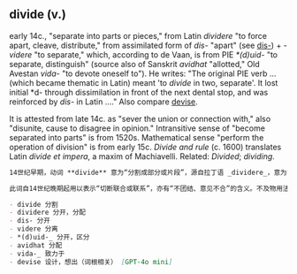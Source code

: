 ## divide (v.)

early 14c., "separate into parts or pieces," from Latin _dividere_ "to force apart, cleave, distribute," from assimilated form of _dis-_ "apart" (see [dis-](https://www.etymonline.com/word/dis- "Etymology, meaning and definition of dis- ")) + _\-videre_ "to separate," which, according to de Vaan, is from PIE _\*(d)uid-_ "to separate, distinguish" (source also of Sanskrit _avidhat_ "allotted," Old Avestan _vida-_ "to devote oneself to"). He writes: "The original PIE verb ... (which became thematic in Latin) meant 'to _divide_ in two, separate'. It lost initial \*d- through dissimilation in front of the next dental stop, and was reinforced by _dis-_ in Latin ...." Also compare [devise](https://www.etymonline.com/word/devise "Etymology, meaning and definition of devise ").

It is attested from late 14c. as "sever the union or connection with," also "disunite, cause to disagree in opinion." Intransitive sense of "become separated into parts" is from 1520s. Mathematical sense "perform the operation of division" is from early 15c. __Divide_ and rule_ (c. 1600) translates Latin __divide_ et impera_, a maxim of Machiavelli. Related: _Divided_; _dividing_.

```md
14世纪早期，动词 **divide** 意为“分割成部分或片段”，源自拉丁语 _dividere_，意为“强行分开，劈开，分配”，由同化形式的前缀 _dis-_ “分开”（参见 [dis-](https://www.etymonline.com/word/dis- "Etymology, meaning and definition of dis-")）与 _-videre_ “分离”组成。根据词源学者德·范（de Vaan），_videre_ 来自原始印欧语 _*(d)uid-_，意为“分开，区分”，该词根也是梵语 _avidhat_（“划分，分配”）和古阿维斯陀语 _vida-_（“致力于”）的来源。德·范解释：“原始印欧动词……（在拉丁语中成为主题动词）含义为‘分成两部分，分开’。它失去了词首的 *d-，因为与后续的齿音消歧义，拉丁语中通过 _dis-_ 得到加强……”另请比较 [devise](https://www.etymonline.com/word/devise "Etymology, meaning and definition of devise")。

此词自14世纪晚期起用以表示“切断联合或联系”，亦有“不团结、意见不合”的含义。不及物用法“成为分离的部分”始于1520年代。数学意义上“做除法运算”始于15世纪早期。《分而治之》（Divide and rule，约1600年）是对马基雅维利名言拉丁文原文 __divide et impera__ 的翻译。相关词有 _divided_（被分割的）和 _dividing_（分割中）。

- divide 分割  
- dividere 分开，分配  
- dis- 分开  
- videre 分离  
- *(d)uid-_ 分开，区分  
- avidhat 分配  
- vida-_ 致力于  
- devise 设计，想出（词根相关） [GPT-4o mini]
```
